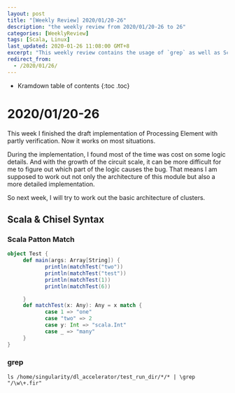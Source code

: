 ```yaml
---
layout: post
title: "[Weekly Review] 2020/01/20-26"
description: "the weekly review from 2020/01/20-26 to 26"
categories: [WeeklyReview]
tags: [Scala, Linux]
last_updated: 2020-01-26 11:08:00 GMT+8
excerpt: "This weekly review contains the usage of `grep` as well as Scala Patton Match"
redirect_from:
  - /2020/01/26/
---
```


* Kramdown table of contents
{:toc .toc}
# 2020/01/20-26

This week I finished the draft implementation of Processing Element with partly verification. Now it works on most situations.

During the implementation, I found most of the time was cost on some logic details. And with the growth of the circuit scale, it can be more difficult for me to figure out which part of the logic causes the bug. That means I am supposed to work out not only the architecture of this module but also a more detailed implementation. 

So next week, I will try to work out the basic architecture of clusters.

## Scala & Chisel Syntax

### Scala Patton Match

```scala
object Test {
	 def main(args: Array[String]) {
			println(matchTest("two"))
			println(matchTest("test"))
			println(matchTest(1))
			println(matchTest(6))

	 }
	 def matchTest(x: Any): Any = x match {
			case 1 => "one"
			case "two" => 2
			case y: Int => "scala.Int"
			case _ => "many"
	 }
}
```

### grep

```shell
ls /home/singularity/dl_accelerator/test_run_dir/*/* | \grep "/\w\+.fir"
```

